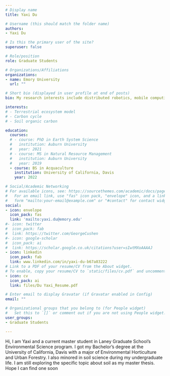 ```yaml
---
# Display name
title: Yaxi Du

# Username (this should match the folder name)
authors:
- Yaxi Du

# Is this the primary user of the site?
superuser: false

# Role/position
role: Graduate Students

# Organizations/Affiliations
organizations:
- name: Emory University
  url: ""

# Short bio (displayed in user profile at end of posts)
bio: My research interests include distributed robotics, mobile computing and programmable matter.

interests:
# - Terrestrial ecosystem model
# - Carbon cycle
# - Soil organic carbon

education:
  courses:
  # - course: PhD in Earth System Science
  #   institution: Auburn University
  #   year: 2021
  # - course: MS in Natural Resource Management
  #   institution: Auburn University
  #   year: 2019
  - course: BS in Acquaculture
    institution: University of California, Davis
    year: 2022

# Social/Academic Networking
# For available icons, see: https://sourcethemes.com/academic/docs/page-builder/#icons
#   For an email link, use "fas" icon pack, "envelope" icon, and a link in the
#   form "mailto:your-email@example.com" or "#contact" for contact widget.
social:
- icon: envelope
  icon_pack: fas
  link: 'mailto:yaxi.du@emory.edu'
#- icon: twitter
#  icon_pack: fab
#  link: https://twitter.com/GeorgeCushen
#- icon: google-scholar
#  icon_pack: ai
#  link: https://scholar.google.co.uk/citations?user=sIwtMXoAAAAJ
- icon: linkedin
  icon_pack: fab
  link: www.linkedin.com/in/yaxi-du-b67a83222
# Link to a PDF of your resume/CV from the About widget.
# To enable, copy your resume/CV to `static/files/cv.pdf` and uncomment the lines below.
- icon: cv
  icon_pack: ai
  link: files/Du Yaxi_Resume.pdf

# Enter email to display Gravatar (if Gravatar enabled in Config)
email: ""

# Organizational groups that you belong to (for People widget)
#   Set this to `[]` or comment out if you are not using People widget.
user_groups:
- Graduate Students

---
```


Hi, I am Yaxi and a current master student in Laney Graduate School’s Environmental Science program. I got my Bachelor’s degree at the University of California, Davis with a major of Environmental Horticulture and Urban Forestry. I also minored in soil science during my undergraduate life. I am still exploring the specific topic about soil as my master thesis. Hope I can find one soon
